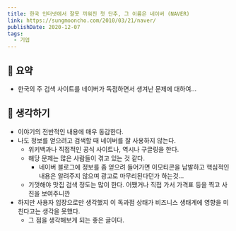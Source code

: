 ```yaml
---
title: 한국 인터넷에서 잘못 끼워진 첫 단추, 그 이름은 네이버 (NAVER)
link: https://sungmooncho.com/2010/03/21/naver/
publishDate: 2020-12-07
tags:
  - 기업
---
```

## 📝 요약 
- 한국의 주 검색 사이트를 네이버가 독점하면서 생겨난 문제에 대하여...


## 🤔 생각하기 
- 이야기의 전반적인 내용에 매우 동감한다.
- 나도 정보를 얻으려고 검색할 때 네이버를 잘 사용하지 않는다.  
  - 위키백과나 직접적인 공식 사이트나, 역시나 구글링을 한다.
  - 해당 문제는 많은 사람들이 겪고 있는 것 같다.
    - 네이버 블로그에 정보를 좀 얻으려 들어가면 이모티콘을 남발하고 핵심적인 내용은 알려주지 않으며 광고로 마무리된다던가 하는것...
  - 기껏해야 맛집 검색 정도는 많이 한다. 어쨌거나 직접 가서 가격표 등을 찍고 사진을 보여주니깐 
- 하지만 사용자 입장으로만 생각했지 이 독과점 상태가 비즈니스 생태계에 영향을 미친다고는 생각을 못했다.
  - 그 점을 생각해보게 되는 좋은 글이다.  